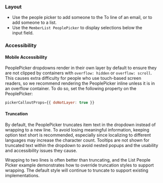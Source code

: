 ### Layout

- Use the people picker to add someone to the To line of an email, or to add someone to a list.
- Use the `MemberList PeoplePicker` to display selections below the input field.

### Accessibility

#### Mobile Accessibility

PeoplePicker dropdowns render in their own layer by default to ensure they are not clipped by containers with `overflow: hidden` or `overflow: scroll`. This causes extra difficulty for people who use touch-based screen readers, so we recommend rendering the PeoplePicker inline unless it is in an overflow container. To do so, set the following property on the PeoplePicker:

```js
pickerCalloutProps={{ doNotLayer: true }}
```

#### Truncation
By default, the PeoplePicker truncates item text in the dropdown instead of wrapping to a new line. To avoid losing meaningful information, keeping option text short is recommended, especially since localizing to different languages may increase the character count. Tooltips are not shown for truncated text within the dropdown to avoid nested popups and the usability and accessibility issues they cause.

Wrapping to two lines is often better than truncating, and the List People Picker example demonstrates how to override truncation styles to support wrapping. The default style will continue to truncate to support existing implementations.

